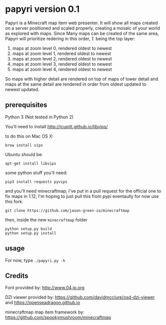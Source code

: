 # papyri version 0.1

Papyri is a Minecraft map item web presenter. It will show all maps created on a server positioned and scaled properly, creating a mosaic of your world as explored with maps. Since Many maps can be created of the same area, Papyri will prioritize redering in this order, *1.* being the top layer:

1. maps at zoom level 0, rendered oldest to newest
2. maps	at zoom level 1, rendered oldest to newest
3. maps	at zoom level 2, rendered oldest to newest
4. maps	at zoom level 3, rendered oldest to newest
5. maps	at zoom level 4, rendered oldest to newest

So maps with higher detail are rendered on top of maps of lower detail and maps at the same detail are rendered in order from oldest updated to newest updated.

## prerequisites

Python 3 (Not tested in Python 2)

You'll need to install http://jcupitt.github.io/libvips/

to do this on Mac OS X:

    brew install vips

Ubuntu should be:

    apt-get install libvips

some python stuff you'll need:

    pip3 install requests pyvips

and you'll need minecraftmap; I've put in a pull request for the official one to fix maps in 1.12, I'm hoping to just pull this from pypi eventaully for now use this fork:

    git clone https://github.com/jason-green-io/minecraftmap

then, inside the new `minecraftmap` folder

    python setup.py build
    python setup.py install



## usage

For now, type `./papyri.py -h`

## Credits

Font provided by: http://www.04.jp.org

DZI viewer provided by: https://github.com/davidmcclure/osd-dzi-viewer and https://openseadragon.github.io

minecraftmap map item framework by: https://github.com/spookymushroom/minecraftmap